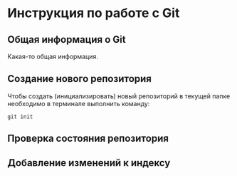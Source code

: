 # **Инструкция по работе с Git**

## Общая информация о Git

Какая-то общая информация.

## Создание нового репозитория

Чтобы создать (инициализировать) новый репозиторий в текущей папке необходимо в терминале выполнить команду:

    git init

## Проверка состояния репозитория

## Добавление изменений к индексу
